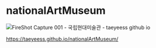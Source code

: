 # nationalArtMuseum

![FireShot Capture 001 - 국립현대미술관 - taeyeess github io](https://user-images.githubusercontent.com/106040138/198007789-0af30ae1-56d6-4053-8303-3aec3c720d6f.png)


https://taeyeess.github.io/nationalArtMuseum/
